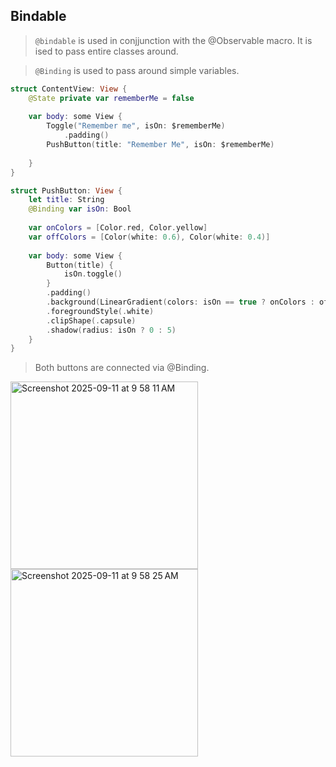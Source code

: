 ## Bindable

> `@bindable` is used in conjjunction with the @Observable macro. It is ised to pass entire classes around.

> `@Binding` is used to pass around simple variables.

```swift
struct ContentView: View {
    @State private var rememberMe = false
    
    var body: some View {
        Toggle("Remember me", isOn: $rememberMe)
            .padding()
        PushButton(title: "Remember Me", isOn: $rememberMe)
        
    }
}

struct PushButton: View {
    let title: String
    @Binding var isOn: Bool
    
    var onColors = [Color.red, Color.yellow]
    var offColors = [Color(white: 0.6), Color(white: 0.4)]
    
    var body: some View {
        Button(title) {
            isOn.toggle()
        }
        .padding()
        .background(LinearGradient(colors: isOn == true ? onColors : offColors, startPoint: .top, endPoint: .bottom))
        .foregroundStyle(.white)
        .clipShape(.capsule)
        .shadow(radius: isOn ? 0 : 5)
    }
}
```

> Both buttons are connected via @Binding. 
<img height="300" alt="Screenshot 2025-09-11 at 9 58 11 AM" src="https://github.com/user-attachments/assets/4f4ed8af-20ec-4fcf-8d2f-c13ca441cb45" />
<img height="300" alt="Screenshot 2025-09-11 at 9 58 25 AM" src="https://github.com/user-attachments/assets/9d2c8942-540f-463d-8332-b0a7737cc930" />

